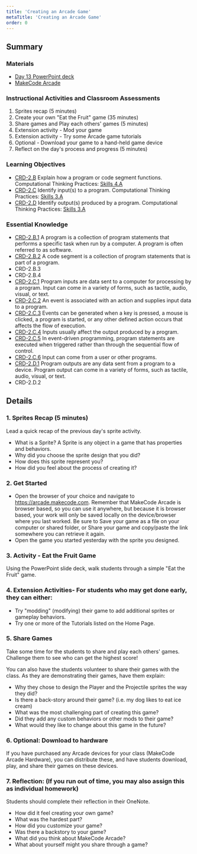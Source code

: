 ```yaml
---
title: 'Creating an Arcade Game'
metaTitle: 'Creating an Arcade Game'
order: 0
---
```


## Summary

### Materials

* [Day 13 PowerPoint deck](https://1drv.ms/w/s!AqsgsTyHBmRBkBBl4T6hS1vjsyCc?e=oCpZ5m)
* [MakeCode Arcade](https://arcade.makecode.com)

### Instructional Activities and Classroom Assessments

1. Sprites recap (5 minutes)
2. Create your own "Eat the Fruit" game (35 minutes)
3. Share games and Play each others' games (5 minutes)
4. Extension activity - Mod your game
5. Extension activity - Try some Arcade game tutorials
6. Optional - Download your game to a hand-held game device
7. Reflect on the day's process and progress (5 minutes)

### Learning Objectives

* [CRD-2.B](https://apcentral.collegeboard.org/pdf/ap-computer-science-principles-course-and-exam-description.pdf#page=41) Explain how a program or code segment functions. Computational Thinking Practices: [Skills 4.A](https://apcentral.collegeboard.org/pdf/ap-computer-science-principles-course-and-exam-description.pdf#page=23)
* [CRD-2.C](https://apcentral.collegeboard.org/pdf/ap-computer-science-principles-course-and-exam-description.pdf#page=42) Identify input(s) to a program. Computational Thinking Practices: [Skills 3.A](https://apcentral.collegeboard.org/pdf/ap-computer-science-principles-course-and-exam-description.pdf#page=23)
* [CRD-2.D](https://apcentral.collegeboard.org/pdf/ap-computer-science-principles-course-and-exam-description.pdf#page=42) Identify output(s) produced by a program. Computational Thinking Practices: [Skills 3.A](https://apcentral.collegeboard.org/pdf/ap-computer-science-principles-course-and-exam-description.pdf#page=23)


### Essential Knowledge

* [CRD-2.B.1](https://apcentral.collegeboard.org/pdf/ap-computer-science-principles-course-and-exam-description.pdf#page=41) A program is a collection of program statements that performs a specific task when run by a computer. A program is often referred to as software. 
* [CRD-2.B.2](https://apcentral.collegeboard.org/pdf/ap-computer-science-principles-course-and-exam-description.pdf#page=41) A code segment is a collection of program statements that is part of a program.
* CRD-2.B.3
* CRD-2.B.4
* [CRD-2.C.1](https://apcentral.collegeboard.org/pdf/ap-computer-science-principles-course-and-exam-description.pdf#page=42) Program inputs are data sent to a computer for processing by a program. Input can come in a variety of forms, such as tactile, audio, visual, or text.
* [CRD-2.C.2](https://apcentral.collegeboard.org/pdf/ap-computer-science-principles-course-and-exam-description.pdf#page=42) An event is associated with an action and supplies input data to a program.
* [CRD-2.C.3]() Events can be generated when a key is pressed, a mouse is clicked, a program is started, or any other defined action occurs that affects the flow of execution.
* [CRD-2.C.4](https://apcentral.collegeboard.org/pdf/ap-computer-science-principles-course-and-exam-description.pdf#page=42) Inputs usually affect the output produced by a program.
* [CRD-2.C.5](https://apcentral.collegeboard.org/pdf/ap-computer-science-principles-course-and-exam-description.pdf#page=42) In event-driven programming, program statements are executed when triggered rather than through the sequential flow of control.
* [CRD-2.C.6](https://apcentral.collegeboard.org/pdf/ap-computer-science-principles-course-and-exam-description.pdf#page=42) Input can come from a user or other programs.
* [CRD-2.D.1](https://apcentral.collegeboard.org/pdf/ap-computer-science-principles-course-and-exam-description.pdf#page=42) Program outputs are any data sent from a program to a device. Program output can come in a variety of forms, such as tactile, audio, visual, or text.
* CRD-2.D.2

## Details

### 1. Sprites Recap (5 minutes)

Lead a quick recap of the previous day's sprite activity.

* What is a Sprite? A Sprite is any object in a game that has properties and behaviors.
* Why did you choose the sprite design that you did?
* How does this sprite represent you?
* How did you feel about the process of creating it?

### 2. Get Started

* Open the browser of your choice and navigate to https://arcade.makecode.com. Remember that MakeCode Arcade is browser based, so you can use it anywhere, but because it is browser based, your work will only be saved locally on the device/browser where you last worked. Be sure to Save your game as a file on your computer or shared folder, or Share your game and copy/paste the link somewhere you can retrieve it again.
* Open the game you started yesterday with the sprite you designed.

### 3. Activity - Eat the Fruit Game 

Using the PowerPoint slide deck, walk students through a simple "Eat the Fruit" game. 

### 4. Extension Activities- For students who may get done early, they can either:

* Try "modding" (modifying) their game to add additional sprites or gameplay behaviors. 
* Try one or more of the Tutorials listed on the Home Page.

### 5. Share Games

Take some time for the students to share and play each others' games. Challenge them to see who can get the highest score! 

You can also have the students volunteer to share their games with the class.  As they are demonstrating their games, have them explain:

* Why they chose to design the Player and the Projectile sprites the way they did?
* Is there a back-story around their game? (i.e. my dog likes to eat ice cream)
* What was the most challenging part of creating this game?
* Did they add any custom behaviors or other mods to their game?
* What would they like to change about this game in the future?

### 6. Optional: Download to hardware 

If you have purchased any Arcade devices for your class (MakeCode Arcade Hardware), you can distribute these, and have students download, play, and share their games on these devices.

### 7. Reflection: (If you run out of time, you may also assign this as individual homework) 

Students should complete their reflection in their OneNote.

* How did it feel creating your own game?
* What was the hardest part?
* How did you customize your game?
* Was there a backstory to your game?
* What did you think about MakeCode Arcade?
* What about yourself might you share through a game?